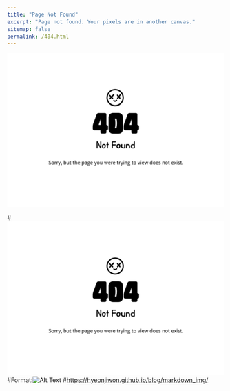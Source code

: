 ```yaml
---
title: "Page Not Found"
excerpt: "Page not found. Your pixels are in another canvas."
sitemap: false
permalink: /404.html
---
```

<p align="center">
  <img src="/images/2023-11-28-one-draft/404error.png">
</p>


#![](/images/2023-11-28-one-draft/404error.png)
#Format:![Alt Text](url)
#https://hyeonjiwon.github.io/blog/markdown_img/
